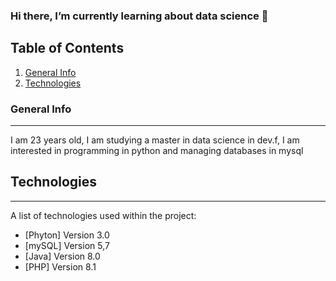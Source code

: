 ### Hi there, I’m currently learning about data science 🌱

<!--
**FelipeGerardo02/FelipeGerardo02** is a ✨ _special_ ✨ repository because its `README.md` (this file) appears on your GitHub profile.

Here are some ideas to get you started:

- 🔭 I’m currently working on ...
- 🌱 I’m currently learning ...
- 👯 I’m looking to collaborate on ...
- 🤔 I’m looking for help with ...

-->
## Table of Contents
1. [General Info](#general-info)
2. [Technologies](#technologies)

### General Info
***
I am 23 years old, I am studying a master in data science in dev.f, I am interested in programming in python and managing databases in mysql 

## Technologies
***
A list of technologies used within the project:
* [Phyton] Version 3.0
* [mySQL] Version 5,7
* [Java] Version 8.0
* [PHP] Version 8.1
